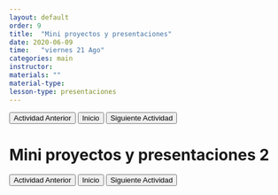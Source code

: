 ```yaml
---
layout: default
order: 9
title:  "Mini proyectos y presentaciones"
date: 2020-06-09
time:   "viernes 21 Ago"
categories: main
instructor: 
materials: ""
material-type:
lesson-type: presentaciones
---
```

<a href="https://pesalerno.github.io/genetica-ago-2020/main/2020/08/01/8_alineamiento.html"><button>Actividad Anterior</button></a>		<a href="https://pesalerno.github.io/genetica-ago-2020/"><button>Inicio</button></a>    <a href="https://pesalerno.github.io/genetica-ago-2020/main/2020/06/10/10_genomica-1.html"><button>Siguiente Actividad</button></a>

# Mini proyectos y presentaciones 2

<a href="https://pesalerno.github.io/genetica-ago-2020/main/2020/08/01/8_alineamiento.html"><button>Actividad Anterior</button></a>		<a href="https://pesalerno.github.io/genetica-ago-2020/"><button>Inicio</button></a>    <a href="https://pesalerno.github.io/genetica-ago-2020/main/2020/06/10/10_genomica-1.html"><button>Siguiente Actividad</button></a>
